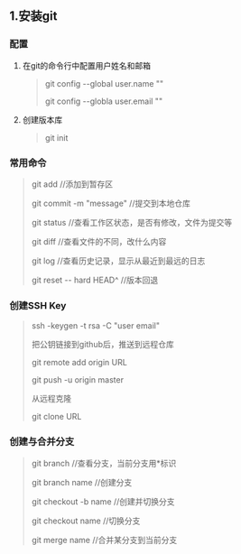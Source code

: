 ## 1.安装git

### 配置

1. 在git的命令行中配置用户姓名和邮箱  

   > git config --global user.name ""
   >
   > git config --globla user.email ""  

2. 创建版本库

   > git init

### 常用命令

> git add <filename>			//添加到暂存区
>
> git commit -m "message" 	//提交到本地仓库
>
> git status 								//查看工作区状态，是否有修改，文件为提交等
>
> git diff <file>						//查看文件的不同，改什么内容
>
> git log 									//查看历史记录，显示从最近到最远的日志
>
> git reset -- hard HEAD^   	//版本回退

### 创建SSH Key

> ssh -keygen -t rsa -C "user email"
>
> 把公钥链接到github后，推送到远程仓库
>
> git remote add origin URL
>
> git push -u origin master
>
> 从远程克隆
>
> git clone URL

### 创建与合并分支

> git branch 							//查看分支，当前分支用*标识
>
> git branch name 				//创建分支
>
> git checkout -b name 		//创建并切换分支
>
> git checkout name			 //切换分支
>
> git merge name 				//合并某分支到当前分支